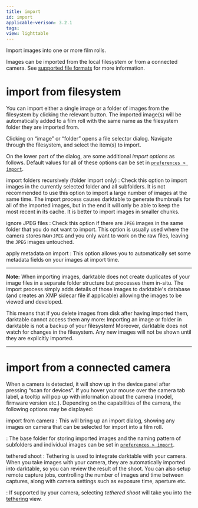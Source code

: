 ```yaml
---
title: import
id: import
applicable-verison: 3.2.1
tags: 
view: lighttable
---
```


Import images into one or more film rolls. 

Images can be imported from the local filesystem or from a connected camera. See [supported file formats](../../../overview/supported-file-formats.md) for more information.

# import from filesystem

You can import either a single image or a folder of images from the filesystem by clicking the relevant button. The imported image(s) will be automatically added to a film roll with the same name as the filesystem folder they are imported from.

Clicking on “image” or “folder” opens a file selector dialog. Navigate through the filesystem, and select the item(s) to import. 

On the lower part of the dialog, are some additional _import options_ as follows. Default values for all of these options can be set in [`preferences > import`](../../../preferences-settings/import.md).

import folders recursively (folder import only)
: Check this option to import images in the currently selected folder and all subfolders. It is not recommended to use this option to import a large number of images at the same time. The import process causes darktable to generate thumbnails for all of the imported images, but in the end it will only be able to keep the most recent in its cache. It is better to import images in smaller chunks.

ignore JPEG files
: Check this option if there are `JPEG` images in the same folder that you do not want to import. This option is usually used where the camera stores `RAW+JPEG` and you only want to work on the raw files, leaving the `JPEG` images untouched.

apply metadata on import
: This option allows you to automatically set some metadata fields on your images at import time.

---

**Note:** When importing images, darktable does not create duplicates of your image files in a separate folder structure but processes them in-situ. The import process simply adds details of those images to darktable's database (and creates an XMP sidecar file if applicable) allowing the images to be viewed and developed.

This means that if you delete images from disk after having imported them, darktable cannot access them any more: Importing an image or folder in darktable is not a backup of your filesystem! Moreover, darktable does not watch for changes in the filesystem. Any new images will not be shown until they are explicitly imported.

---

# import from a connected camera

When a camera is detected, it will show up in the device panel after pressing “scan for devices”. If you hover your mouse over the camera tab label, a tooltip will pop up with information about the camera (model, firmware version etc.). Depending on the capabilities of the camera, the following options may be displayed:

import from camera
: This will bring up an import dialog, showing any images on camera that can be selected for import into a film roll.

: The base folder for storing imported images and the naming pattern of subfolders and individual images can be set in [`preferences > import`](../../../preferences-settings/import.md).

tethered shoot
: Tethering is used to integrate darktable with your camera. When you take images with your camera, they are automatically imported into darktable, so you can review the result of the shoot. You can also setup remote capture jobs, controlling the number of images and time between captures, along with camera settings such as exposure time, aperture etc.

: If supported by your camera, selecting _tethered shoot_ will take you into the [tethering](../../../tethering/_index.md) view.
